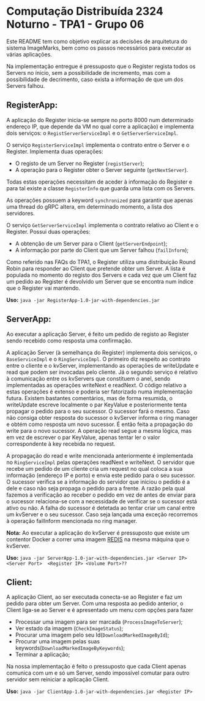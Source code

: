 # Computação Distribuída 2324 Noturno - TPA1 - Grupo 06

Este README tem como objetivo explicar as decisões de arquitetura 
 do sistema ImageMarks, bem como os passos necessários para executar as várias aplicações. 

Na implementação entregue é pressuposto que o Register regista todos os Servers
no ínicio, sem a possibilidade de incremento, mas com a possibilidade de 
decrimento, caso exista a informação de que um dos Servers falhou.

## RegisterApp:

A aplicação do Register inicia-se sempre no porto 8000 num determinado endereço IP,
que depende da VM no qual corre a aplicação) e implementa dois serviços: 
o `RegistServerServiceImpl` e o `GetServerServiceImpl`.

O serviço `RegisterServiceImpl` implementa o contrato entre o Server e o Register. Implementa duas operações: 
- O registo de um Server no Register (`registServer`); 
- A operação para o Register obter o Server seguinte (`getNextServer`).

Todas estas operações necessitam de aceder à informação do Register e para tal existe a classe `RegisterInfo` 
que guarda uma lista com os Servers.

As operações possuem a keyword `synchronized` para garantir que apenas uma thread do gRPC altera, em determinado momento,
a lista dos servidores.

O serviço `GetServerServiceImpl` implementa o contrato relativo ao Client e o Register. 
Possui duas operações: 
- A obtenção de um Server para o Client (`getServerEndpoint`);
- A informação por parte do Client que um Server falhou (`failInform`);

Como referido nas FAQs do TPA1, o Register utiliza uma distribuição Round Robin para 
responder ao Client que pretende obter um Server. 
A lista é populada no momento do registo dos Servers e cada vez que um Client faz um pedido ao 
Register é devolvido um Server que se encontra num índice que o Register vai mantendo.

**Uso:** `java -jar RegisterApp-1.0-jar-with-dependencies.jar`



## ServerApp:

Ao executar a aplicação Server, é feito um pedido de registo ao Register sendo recebido como resposta uma confirmação. 

A aplicação Server (à semelhança do Register) implementa dois serviços, o `BaseServiceImpl` e o `RingServiceImpl`. O primeiro diz respeito ao contrato entre o cliente e o kvServer, implementando as operações de writeUpdate e read que podem ser invocadas pelo cliente. Já o segundo serviço é relativo à comunicação entre os kvServers que constituem o anel, sendo implementadas as operações writeNext e readNext.
O código relativo a estas operações é extenso e poderia ser fatorizado numa implementação futura. Existem bastantes comentários, mas de forma resumida, o writeUpdate escreve localmente o par KeyValue e posteriormente tenta propagar o pedido para o seu sucessor. O sucessor fará o mesmo. Caso não consiga obter resposta do sucessor o kvServer informa o ring manager e obtém como resposta um novo sucessor. É então feita a propagação do write para o novo sucessor.
A operação read segue a mesma lógica, mas em vez de escrever o par KeyValue, apenas tentar ler o valor correspondente à key recebida no request.

A propagação do read e write mencionada anteriormente é implementada no `RingServiceImpl` pelas operações readNext e writeNext. O servidor que recebe um pedido de um cliente cria um request no qual coloca a sua informação (endereço IP e porto) e envia este pedido para o seu sucessor. O sucessor verifica se a informação do servidor que iniciou o pedido é a dele e caso não seja propaga o pedido para a frente. A razão pela qual fazemos a verificação ao receber o pedido em vez de antes de enviar para o sucessor relaciona-se com a necessidade de verificar se o sucessor está ativo ou não.
A falha do sucessor é detetada ao tentar criar um canal entre um kvServer e o seu sucessor. Caso seja lançada uma exceção recorremos à operação failInform mencionada no ring manager.

**Nota:** Ao executar a aplicação do kvServer é pressuposto que existe um contentor Docker a correr uma imagem [REDIS](https://redis.io/) na mesma máquina que o kvServer.

**Uso:** `java -jar ServerApp-1.0-jar-with-dependencies.jar <Server IP> <Server Port>  <Register IP> <Volume Port>??`

## Client:

A aplicação Client, ao ser executada conecta-se ao Register e faz um pedido para obter um Server. 
Com uma resposta ao pedido anterior, o Client liga-se ao Server e é apresentado um menu com opções para fazer 
- Processar uma imagem para ser marcada (`ProcessImageToServer`);
- Ver estado da imagem (`CheckImageStatus`);
- Procurar uma imagem pelo seu Id(`DownloadMarkedImageById`);
- Procurar uma imagem pelas suas keywords(`DownloadMarkedImageByKeywords`);
- Terminar a aplicação;

Na nossa implementação é feito o pressuposto que cada Client apenas comunica com um e só um Server, sendo impossível 
comutar para outro servidor sem reiniciar a aplicação Client.

**Uso:** `java -jar ClientApp-1.0-jar-with-dependencies.jar <Register IP>`

